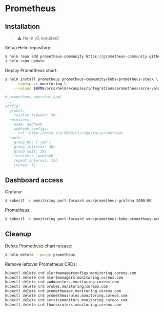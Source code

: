 # Prometheus

## Installation

> :warning: Helm v3 required!

Setup Helm repository:

```bash
$ helm repo add prometheus-community https://prometheus-community.github.io/helm-charts
$ helm repo update
```

Deploy Prometheus chart:

```bash
$ helm install prometheus prometheus-community/kube-prometheus-stack \
    --namespace monitoring \
    --values $HOME/orca/helm/examples/integrations/prometheus/orca-values.yaml
```

```yaml
# prometheus-operator.yaml
...
config:
  global:
    resolve_timeout: 5m
  receivers:
  - name: webhook
    webhook_configs:
    - url: http://orca.rca:5000/v1/ingestor/prometheus
  route:
    group_by: ['job']
    group_interval: 30s
    group_wait: 30s
    receiver: 'webhook'
    repeat_interval: 12h
    routes: []
```

## Dashboard access

Grafana:

```bash
$ kubectl -n monitoring port-forward svc/prometheus-grafana 3000:80
```

Prometheus:

```bash
$ kubectl -n monitoring port-forward svc/prometheus-kube-prometheus-prometheus 9090
```

## Cleanup

Delete Prometheus chart release:

```bash
$ helm delete --purge prometheus
```

Remove leftover Prometheus CRDs:

```bash
kubectl delete crd alertmanagerconfigs.monitoring.coreos.com
kubectl delete crd alertmanagers.monitoring.coreos.com
kubectl delete crd podmonitors.monitoring.coreos.com
kubectl delete crd probes.monitoring.coreos.com
kubectl delete crd prometheuses.monitoring.coreos.com
kubectl delete crd prometheusrules.monitoring.coreos.com
kubectl delete crd servicemonitors.monitoring.coreos.com
kubectl delete crd thanosrulers.monitoring.coreos.com
```
